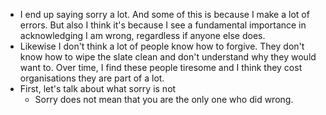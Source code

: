 - I end up saying sorry a lot. And some of this is because I make a lot of errors. But also I think it's because I see a fundamental importance in acknowledging I am wrong, regardless if anyone else does.
- Likewise I don't think a lot of people know how to forgive. They don't know how to wipe the slate clean and don't understand why they would want to. Over time, I find these people tiresome and I think they cost organisations they are part of a lot.
- First, let's talk about what sorry is not
	- Sorry does not mean that you are the only one who did wrong.